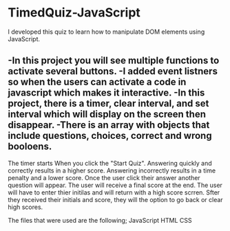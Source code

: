 # TimedQuiz-JavaScript

I developed this quiz to learn how to manipulate DOM elements using JavaScript.

-In this project you will see multiple functions to activate several buttons.
-I added event listners so when the users can activate a code in javascript which makes it interactive. 
-In this project, there is a timer, clear interval, and set interval which will display on the screen then disappear.
-There is an array with objects that include questions, choices, correct and wrong booloens.
-

The timer starts When you click the "Start Quiz". Answering quickly and correctly results in a higher score. Answering incorrectly results in a time penalty and a lower score. Once the user click their answer another question will appear. The user will receive a final score at the end. The user will have to enter thier initilas and will return with a high score scrren. Sfter they received their initials and score, they will the option to go back or clear high scores. 

The files that were used are the following;
JavaScript
HTML
CSS

